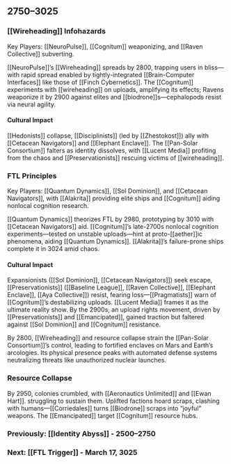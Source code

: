 ## 2750–3025
### [[Wireheading]] Infohazards

Key Players: [[NeuroPulse]], [[Cognitum]] weaponizing, and [[Raven Collective]] subverting.

[[NeuroPulse]]’s [[Wireheading]] spreads by 2800, trapping users in bliss—with rapid spread enabled by tightly-integrated [[Brain-Computer Interfaces]] like those of [[Finch Cybernetics]]. The [[Cognitum]] experiments with [[wireheading]] on uploads, amplifying its effects; Ravens weaponize it by 2900 against elites and [[biodrone]]s—cephalopods resist via neural agility.
#### Cultural Impact

[[Hedonists]] collapse, [[Disciplinists]] (led by [[Zhestokost]]) ally with [[Cetacean Navigators]] and [[Elephant Enclave]]. The [[Pan-Solar Consortium]] falters as identity dissolves, with [[Lucent Media]] profiting from the chaos and [[Preservationists]] rescuing victims of [[wireheading]].

### FTL Principles

Key Players: [[Quantum Dynamics]], [[Sol Dominion]], and [[Cetacean Navigators]], with [[Alakrita]] providing elite ships and [[Cognitum]] aiding nonlocal cognition research.

[[Quantum Dynamics]] theorizes FTL by 2980, prototyping by 3010 with [[Cetacean Navigators]] aid. [[Cognitum]]’s late-2700s nonlocal cognition experiments—tested on unstable uploads—hint at proto-[[aether]]ic phenomena, aiding [[Quantum Dynamics]]. [[Alakrita]]’s failure-prone ships complete it in 3024 amid chaos.
#### Cultural Impact

Expansionists ([[Sol Dominion]], [[Cetacean Navigators]]) seek escape, [[Preservationists]] ([[Baseline League]], [[Raven Collective]], [[Elephant Enclave]], [[Aya Collective]]) resist, fearing loss—[[Pragmatists]] warn of [[Cognitum]]’s destabilizing uploads. [[Lucent Media]] frames it as the ultimate reality show. By the 2900s, an upload rights movement, driven by [[Preservationists]] and [[Emancipated]], gained traction but faltered against [[Sol Dominion]] and [[Cognitum]] resistance.

By 2800, [[Wireheading]] and resource collapse strain the [[Pan-Solar Consortium]]’s control, leading to fortified enclaves on Mars and Earth’s arcologies. Its physical presence peaks with automated defense systems neutralizing threats like unauthorized nuclear launches.
### Resource Collapse

By 2950, colonies crumbled, with [[Aeronautics Unlimited]] and [[Ewan Hart]]. struggling to sustain them. Uplifted factions hoard scraps, clashing with humans—[[Corriedales]] turns [[Biodrone]] scraps into “joyful” weapons. The [[Emancipated]] target [[Cognitum]] resource hubs.


### Previously: [[Identity Abyss]] - 2500–2750
### Next: [[FTL Trigger]] - March 17, 3025